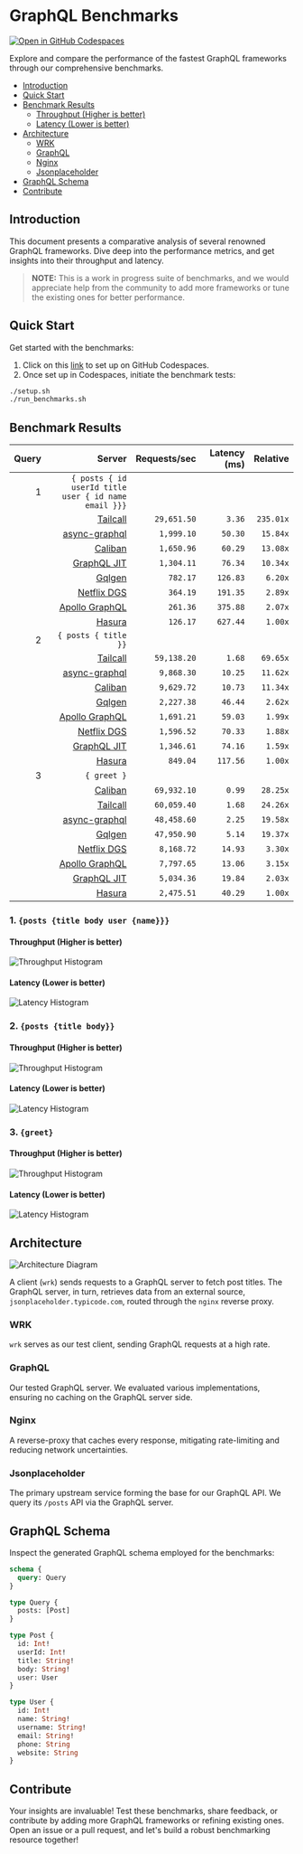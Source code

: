 # GraphQL Benchmarks <!-- omit from toc -->

[![Open in GitHub Codespaces](https://github.com/codespaces/badge.svg)](https://codespaces.new/tailcallhq/graphql-benchmarks)

Explore and compare the performance of the fastest GraphQL frameworks through our comprehensive benchmarks.

- [Introduction](#introduction)
- [Quick Start](#quick-start)
- [Benchmark Results](#benchmark-results)
  - [Throughput (Higher is better)](#throughput-higher-is-better)
  - [Latency (Lower is better)](#latency-lower-is-better)
- [Architecture](#architecture)
  - [WRK](#wrk)
  - [GraphQL](#graphql)
  - [Nginx](#nginx)
  - [Jsonplaceholder](#jsonplaceholder)
- [GraphQL Schema](#graphql-schema)
- [Contribute](#contribute)

[Tailcall]: https://github.com/tailcallhq/tailcall
[Gqlgen]: https://github.com/99designs/gqlgen
[Apollo GraphQL]: https://github.com/apollographql/apollo-server
[Netflix DGS]: https://github.com/netflix/dgs-framework
[Caliban]: https://github.com/ghostdogpr/caliban
[async-graphql]: https://github.com/async-graphql/async-graphql
[Hasura]: https://github.com/hasura/graphql-engine
[GraphQL JIT]: https://github.com/zalando-incubator/graphql-jit

## Introduction

This document presents a comparative analysis of several renowned GraphQL frameworks. Dive deep into the performance metrics, and get insights into their throughput and latency.

> **NOTE:** This is a work in progress suite of benchmarks, and we would appreciate help from the community to add more frameworks or tune the existing ones for better performance.

## Quick Start

Get started with the benchmarks:

1. Click on this [link](https://codespaces.new/tailcallhq/graphql-benchmarks) to set up on GitHub Codespaces.
2. Once set up in Codespaces, initiate the benchmark tests:

```bash
./setup.sh
./run_benchmarks.sh
```

## Benchmark Results

<!-- PERFORMANCE_RESULTS_START -->

| Query | Server | Requests/sec | Latency (ms) | Relative |
|-------:|--------:|--------------:|--------------:|---------:|
| 1 | `{ posts { id userId title user { id name email }}}` |
|| [Tailcall] | `29,651.50` | `3.36` | `235.01x` |
|| [async-graphql] | `1,999.10` | `50.30` | `15.84x` |
|| [Caliban] | `1,650.96` | `60.29` | `13.08x` |
|| [GraphQL JIT] | `1,304.11` | `76.34` | `10.34x` |
|| [Gqlgen] | `782.17` | `126.83` | `6.20x` |
|| [Netflix DGS] | `364.19` | `191.35` | `2.89x` |
|| [Apollo GraphQL] | `261.36` | `375.88` | `2.07x` |
|| [Hasura] | `126.17` | `627.44` | `1.00x` |
| 2 | `{ posts { title }}` |
|| [Tailcall] | `59,138.20` | `1.68` | `69.65x` |
|| [async-graphql] | `9,868.30` | `10.25` | `11.62x` |
|| [Caliban] | `9,629.72` | `10.73` | `11.34x` |
|| [Gqlgen] | `2,227.38` | `46.44` | `2.62x` |
|| [Apollo GraphQL] | `1,691.21` | `59.03` | `1.99x` |
|| [Netflix DGS] | `1,596.52` | `70.33` | `1.88x` |
|| [GraphQL JIT] | `1,346.61` | `74.16` | `1.59x` |
|| [Hasura] | `849.04` | `117.56` | `1.00x` |
| 3 | `{ greet }` |
|| [Caliban] | `69,932.10` | `0.99` | `28.25x` |
|| [Tailcall] | `60,059.40` | `1.68` | `24.26x` |
|| [async-graphql] | `48,458.60` | `2.25` | `19.58x` |
|| [Gqlgen] | `47,950.90` | `5.14` | `19.37x` |
|| [Netflix DGS] | `8,168.72` | `14.93` | `3.30x` |
|| [Apollo GraphQL] | `7,797.65` | `13.06` | `3.15x` |
|| [GraphQL JIT] | `5,034.36` | `19.84` | `2.03x` |
|| [Hasura] | `2,475.51` | `40.29` | `1.00x` |

<!-- PERFORMANCE_RESULTS_END -->



### 1. `{posts {title body user {name}}}`
#### Throughput (Higher is better)

![Throughput Histogram](assets/req_sec_histogram1.png)

#### Latency (Lower is better)

![Latency Histogram](assets/latency_histogram1.png)

### 2. `{posts {title body}}`
#### Throughput (Higher is better)

![Throughput Histogram](assets/req_sec_histogram2.png)

#### Latency (Lower is better)

![Latency Histogram](assets/latency_histogram2.png)

### 3. `{greet}`
#### Throughput (Higher is better)

![Throughput Histogram](assets/req_sec_histogram3.png)

#### Latency (Lower is better)

![Latency Histogram](assets/latency_histogram3.png)

## Architecture

![Architecture Diagram](assets/architecture.png)

A client (`wrk`) sends requests to a GraphQL server to fetch post titles. The GraphQL server, in turn, retrieves data from an external source, `jsonplaceholder.typicode.com`, routed through the `nginx` reverse proxy.

### WRK

`wrk` serves as our test client, sending GraphQL requests at a high rate.

### GraphQL

Our tested GraphQL server. We evaluated various implementations, ensuring no caching on the GraphQL server side.

### Nginx

A reverse-proxy that caches every response, mitigating rate-limiting and reducing network uncertainties.

### Jsonplaceholder

The primary upstream service forming the base for our GraphQL API. We query its `/posts` API via the GraphQL server.

## GraphQL Schema

Inspect the generated GraphQL schema employed for the benchmarks:

```graphql
schema {
  query: Query
}

type Query {
  posts: [Post]
}

type Post {
  id: Int!
  userId: Int!
  title: String!
  body: String!
  user: User
}

type User {
  id: Int!
  name: String!
  username: String!
  email: String!
  phone: String
  website: String
}
```

## Contribute

Your insights are invaluable! Test these benchmarks, share feedback, or contribute by adding more GraphQL frameworks or refining existing ones. Open an issue or a pull request, and let's build a robust benchmarking resource together!
